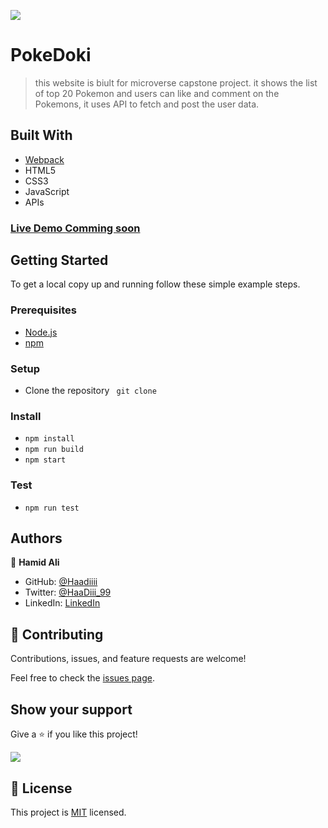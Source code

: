 ![](https://img.shields.io/badge/Chiflix-v1.0.0-blue.svg)

# PokeDoki

> this website is biult for microverse capstone project. it shows the list of top 20 Pokemon and users can like and comment on the Pokemons, it uses API to fetch and post the user data.



## Built With

- [Webpack](https://webpack.js.org/)
- HTML5
- CSS3
- JavaScript
- APIs

### [Live Demo Comming soon](#)



## Getting Started

To get a local copy up and running follow these simple example steps.

### Prerequisites
- [Node.js](https://nodejs.org/)
- [npm](https://www.npmjs.com/)

### Setup
- Clone the repository ` git clone`

### Install
- `npm install`
- `npm run build`
- `npm start`

### Test
- `npm run test`

## Authors

👤 **Hamid Ali**
- GitHub: [@Haadiiii](https://github.com/Haadiiii)
- Twitter: [@HaaDiii_99](https://twitter.com/HaaDiii_99)
- LinkedIn: [LinkedIn](https://www.linkedin.com/in/hamid-ali-01a872213/)
## 🤝 Contributing

Contributions, issues, and feature requests are welcome!

Feel free to check the [issues page](../../issues/).

## Show your support

Give a ⭐️ if you like this project!
    
![](https://img.shields.io/badge/stars-0.0.1-brightgreen.svg)

## 📝 License

This project is [MIT](./MIT.md) licensed.
